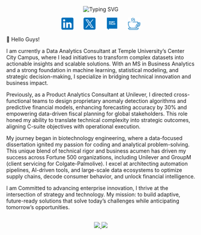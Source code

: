 <p align="center">
  <!-- Dynamic Typing SVG (Dark/Light Mode) -->
  <picture>
    <source media="(prefers-color-scheme: dark)" srcset="https://readme-typing-svg.demolab.com?font=Fira+Code&weight=800&size=30&pause=1000&color=0071BC&width=550&lines=Data+Analyst+%26+BI+Specialist;4%2B+years+of+coding+experience;Always+trying+to+learn+new+things.">
    <source media="(prefers-color-scheme: light)" srcset="https://readme-typing-svg.demolab.com?font=Fira+Code&weight=800&size=30&pause=1000&color=0071BC&width=550&lines=Data+Analyst+%26+BI+Specialist;4%2B+years+of+coding+experience;Always+trying+to+learn+new+things.">
    <img src="https://readme-typing-svg.demolab.com?font=Fira+Code&weight=800&size=30&pause=1000&width=550&lines=Data+Analyst+%26+BI+Specialist;4%2B+years+of+coding+experience;Always+trying+to+learn+new+things." alt="Typing SVG">
  </picture>
</p>

<!-- Social Icons -->
<p align="center">
  <a href="https://www.linkedin.com/in/nishantiyer/"><img width="32px" alt="LinkedIn" title="LinkedIn" src="/assets/linkedin.png"/></a>
  &#8287;&#8287;&#8287;&#8287;&#8287;
  <a href="https://x.com/NishantGIyer"><img width="32px" alt="X" title="X" src="/assets/X.png"/></a>
  &#8287;&#8287;&#8287;&#8287;&#8287;
  <a href="https://nishant-iyer.github.io/"><img width="32px" alt="Portfolio" title="Portfolio" src="/assets/portfolio.png"></a>
  &#8287;&#8287;&#8287;&#8287;&#8287;
  <a href="https://buymeacoffee.com/nishant.iyer"><img width="32px" alt="Ko-fi" title="Buy me a coffee" src="/assets/coffee.png"/></a>

<br/>

👋&#8287;Hello Guys!

<p>     I am currently a Data Analytics Consultant at Temple University’s Center City Campus, where I lead initiatives to transform complex datasets into actionable insights and scalable solutions. With an MS in Business Analytics and a strong foundation in machine learning, statistical modeling, and strategic decision-making, I specialize in bridging technical innovation and business impact.</p>

<p>     Previously, as a Product Analytics Consultant at Unilever, I directed cross-functional teams to design proprietary anomaly detection algorithms and predictive financial models, enhancing forecasting accuracy by 30% and empowering data-driven fiscal planning for global stakeholders. This role honed my ability to translate technical complexity into strategic outcomes, aligning C-suite objectives with operational execution.</p>

<p>     My journey began in biotechnology engineering, where a data-focused dissertation ignited my passion for coding and analytical problem-solving. This unique blend of technical rigor and business acumen has driven my success across Fortune 500 organizations, including Unilever and GroupM (client servicing for Colgate-Palmolive). I excel at architecting automation pipelines, AI-driven tools, and large-scale data ecosystems to optimize supply chains, decode consumer behavior, and unlock financial intelligence.</p>

<p>     I am Committed to advancing enterprise innovation, I thrive at the intersection of strategy and technology. My mission: to build adaptive, future-ready solutions that solve today’s challenges while anticipating tomorrow’s opportunities.</p>

<br/>

<div align="center">
  <a href="https://github.com/Nishant-Iyer">
    <img width="49%" src="https://github-readme-stats.vercel.app/api?username=Nishant-Iyer&theme=tokyonight&show_icons=true&hide_border=true&count_private=true" />
    <img width="49%" src="https://github-readme-stats.vercel.app/api/top-langs/?username=Nishant-Iyer&theme=tokyonight&show_icons=true&hide_border=true&layout=compact" />
  </a>
</div>
